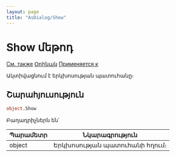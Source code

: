 ```yaml
---
layout: page
title: "AsDialog/Show"
---
```



# Show մեթոդ

[См. также](../AsDialog.md) [Օրինակ](../../Examples/E_AsDialog.html) [Применяется к](../AsDialog.md)

Ակտիվացնում է երկխոսության պատուհանը։

## Շարահյուսություն

``` vb
object.Show
```

Բաղադրիչներն են՝


| Պարամետր | Նկարագրություն |
|--|--|
| object | Երկխոսության պատուհանի հղում։ |
